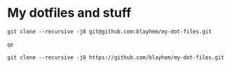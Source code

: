 # My dotfiles and stuff

```git clone --recursive -j8 git@github.com:blayhem/my-dot-files.git```

or

```git clone --recursive -j8 https://github.com/blayhem/my-dot-files.git```
